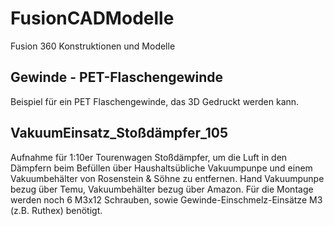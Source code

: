 # FusionCADModelle
Fusion 360 Konstruktionen und Modelle

## Gewinde - PET-Flaschengewinde
Beispiel für ein PET Flaschengewinde, das 3D Gedruckt werden kann.

## VakuumEinsatz_Stoßdämpfer_105
Aufnahme für 1:10er Tourenwagen Stoßdämpfer, um die Luft in den Dämpfern beim Befüllen über Haushaltsübliche Vakuumpunpe und einem Vakuumbehälter von Rosenstein & Söhne zu entfernen. Hand Vakuumpunpe bezug über Temu, Vakuumbehälter bezug über Amazon. Für die Montage werden noch 6 M3x12 Schrauben, sowie Gewinde-Einschmelz-Einsätze M3 (z.B. Ruthex) benötigt.
